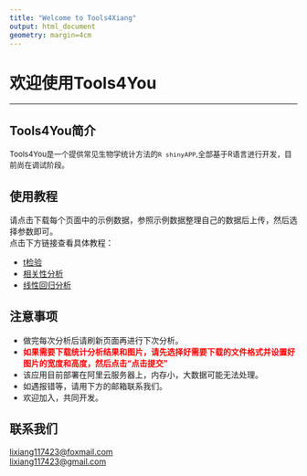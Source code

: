 ```yaml
---
title: "Welcome to Tools4Xiang"
output: html_document
geometry: margin=4cm
---
```


#   欢迎使用Tools4You
---

##   Tools4You简介
<font size = 2>Tools4You是一个提供常见生物学统计方法的`R shinyAPP`,全部基于R语言进行开发，目前尚在调试阶段。</font>

## 使用教程
请点击下载每个页面中的示例数据，参照示例数据整理自己的数据后上传，然后选择参数即可。  
点击下方链接查看具体教程：

- [t检验](http://121.4.162.87/2021/01/15/Tools4You%E6%95%99%E7%A8%8B1-0%E2%80%94%E2%80%94%E5%85%B3%E4%BA%8ETools4You/#more)
- [相关性分析](http://121.4.162.87/2021/01/18/Tools4You%E6%95%99%E7%A8%8B2-%E7%9B%B8%E5%85%B3%E6%80%A7%E5%88%86%E6%9E%90/#more)
- [线性回归分析](http://121.4.162.87/2021/01/19/Tools4You%E6%95%99%E7%A8%8B3%EF%BC%9A%E7%BA%BF%E6%80%A7%E5%9B%9E%E5%BD%92%E5%88%86%E6%9E%90/#more)

## 注意事项
- 做完每次分析后请刷新页面再进行下次分析。
- <font color = red>**如果需要下载统计分析结果和图片，请先选择好需要下载的文件格式并设置好图片的宽度和高度，然后点击“点击提交”**</font>
- 该应用目前部署在阿里云服务器上，内存小，大数据可能无法处理。
- 如遇报错等，请用下方的邮箱联系我们。
- 欢迎加入，共同开发。

## 联系我们
>
lixiang117423@foxmail.com  
lixiang117423@gmail.com
>

